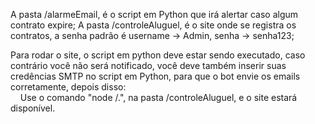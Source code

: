 A pasta /alarmeEmail, é o script em Python que irá alertar caso algum contrato expire;
A pasta /controleAluguel, é o site onde se registra os contratos, a senha padrão é username -> Admin, senha -> senha123;

Para rodar o site, o script em python deve estar sendo executado, caso contrário você não será notificado, você deve também inserir suas
credências SMTP no script em Python, para que o bot envie os emails corretamente, depois disso:<br>
&nbsp;&nbsp;&nbsp;&nbsp;Use o comando "node /.", na pasta /controleAluguel, e o site estará disponível.
